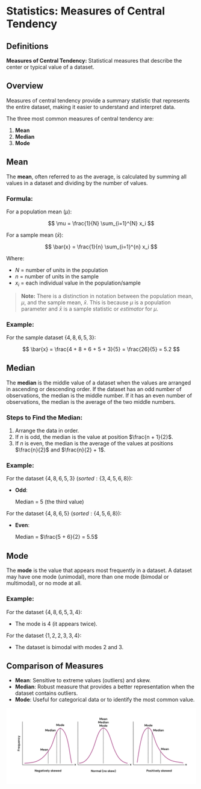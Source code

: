 # Statistics: Measures of Central Tendency

## Definitions

**Measures of Central Tendency:** Statistical measures that describe the center or typical value of a dataset. 

## Overview

Measures of central tendency provide a summary statistic that represents the entire dataset, making it easier to understand and interpret data.

The three most common measures of central tendency are:

1. **Mean**
2. **Median**
3. **Mode**

## Mean

The **mean**, often referred to as the average, is calculated by summing all values in a dataset and dividing by the number of values. 

### Formula:

For a population mean ($\mu$):

$$
\mu = \frac{1}{N} \sum_{i=1}^{N} x_i
$$

For a sample mean ($\bar{x}$):

$$
\bar{x} = \frac{1}{n} \sum_{i=1}^{n} x_i
$$

Where:

- $N$ = number of units in the population
- $n$ = number of units in the sample
- $x_i$ = each individual value in the population/sample

> **Note:** There is a distinction in notation between the population mean, $\mu$, and the sample mean, $\bar{x}$. This is because $\mu$ is a population parameter and $\bar{x}$ is a sample statistic or *estimator* for $\mu$.

### Example:

For the sample dataset $\{4, 8, 6, 5, 3\}$:

$$
\bar{x} = \frac{4 + 8 + 6 + 5 + 3}{5} = \frac{26}{5} = 5.2
$$

## Median

The **median** is the middle value of a dataset when the values are arranged in ascending or descending order. If the dataset has an odd number of observations, the median is the middle number. If it has an even number of observations, the median is the average of the two middle numbers.

### Steps to Find the Median:

1. Arrange the data in order.
2. If $n$ is odd, the median is the value at position $\frac{n + 1}{2}$.
3. If $n$ is even, the median is the average of the values at positions $\frac{n}{2}$ and $\frac{n}{2} + 1$.

### Example:

For the dataset $\{4, 8, 6, 5, 3\} \ (sorted: \{3, 4, 5, 6, 8\})$:

- **Odd**:

  Median = 5 (the third value)

For the dataset $\{4, 8, 6, 5\} \ (sorted: \{4, 5, 6, 8\})$:

- **Even**:

  Median = $\frac{5 + 6}{2} = 5.5$

## Mode

The **mode** is the value that appears most frequently in a dataset. A dataset may have one mode (unimodal), more than one mode (bimodal or multimodal), or no mode at all.

### Example:

For the dataset $\{4, 8, 6, 5, 3, 4\}$:

- The mode is 4 (it appears twice).

For the dataset $\{1, 2, 2, 3, 3, 4\}$:

- The dataset is bimodal with modes 2 and 3.

## Comparison of Measures

- **Mean**: Sensitive to extreme values (outliers) and skew. 
- **Median**: Robust measure that provides a better representation when the dataset contains outliers. 
- **Mode**: Useful for categorical data or to identify the most common value.

![Measures of Central Tendency](/content/images/causal_inference/central_tendency.png)